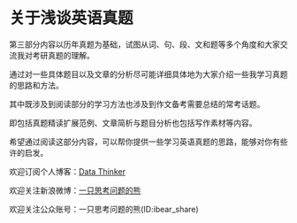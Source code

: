 # 关于浅谈英语真题

第三部分内容以历年真题为基础，试图从词、句、段、文和题等多个角度和大家交流我对考研真题的理解。

通过对一些具体题目以及文章的分析尽可能详细具体地为大家介绍一些我学习真题的思路和方法。

其中既涉及到阅读部分的学习方法也涉及到作文备考需要总结的常考话题。

即包括真题精读扩展范例、文章简析与题目分析也包括写作素材等内容。

希望通过阅读这部分内容，可以帮你提供一些学习英语真题的思路，能够对你有些许的启发。

欢迎订阅个人博客：[Data Thinker](http://kaopubear.top)

欢迎关注新浪微博：[一只思考问题的熊](http://weibo.com/277440877)

欢迎关注公众账号：一只思考问题的熊\(ID:ibear\_share\)

